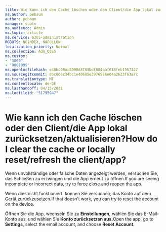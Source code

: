 ```yaml
---
title: Wie kann ich den Cache löschen oder den Client/die App lokal zurücksetzen/aktualisieren?
ms.author: pebaum
author: pebaum
manager: scotv
ms.audience: Admin
ms.topic: article
ms.service: o365-administration
ROBOTS: NOINDEX, NOFOLLOW
localization_priority: Normal
ms.collection: Adm_O365
ms.custom:
- "3060"
- "9001099"
ms.openlocfilehash: e48bc08ac8098d8783bdf884aaf618feb1967327
ms.sourcegitcommit: 8bc60ec34bc1e40685e3976576e04a2623f63a7c
ms.translationtype: MT
ms.contentlocale: de-DE
ms.lasthandoff: 04/15/2021
ms.locfileid: "51795947"
---
```

# <a name="how-do-i-clear-the-cache-or-locally-resetrefresh-the-clientapp"></a><span data-ttu-id="225b4-102">Wie kann ich den Cache löschen oder den Client/die App lokal zurücksetzen/aktualisieren?</span><span class="sxs-lookup"><span data-stu-id="225b4-102">How do I clear the cache or locally reset/refresh the client/app?</span></span>

<span data-ttu-id="225b4-103">Wenn unvollständige oder falsche Daten angezeigt werden, versuchen Sie, das Schließen zu erzwingen und die App erneut zu öffnen.</span><span class="sxs-lookup"><span data-stu-id="225b4-103">If you are seeing incomplete or incorrect data, try to force close and reopen the app.</span></span>  

<span data-ttu-id="225b4-104">Wenn dies nicht funktioniert, können Sie versuchen, das Konto auf dem Gerät zurückzusetzen.</span><span class="sxs-lookup"><span data-stu-id="225b4-104">If that doesn't work, you can try to reset the account on the device.</span></span>
 
<span data-ttu-id="225b4-105">Öffnen Sie die App, wechseln Sie zu **Einstellungen,** wählen Sie das E-Mail-Konto aus, und wählen Sie **Konto zurücksetzen aus.**</span><span class="sxs-lookup"><span data-stu-id="225b4-105">Open the app, go to **Settings**, select the email account, and choose **Reset Account**.</span></span>